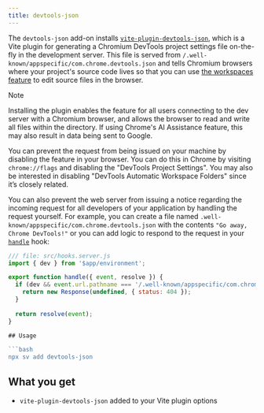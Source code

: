 ```yaml
---
title: devtools-json
---
```


The `devtools-json` add-on installs [`vite-plugin-devtools-json`](https://github.com/ChromeDevTools/vite-plugin-devtools-json/), which is a Vite plugin for generating a Chromium DevTools project settings file on-the-fly in the development server. This file is served from `/.well-known/appspecific/com.chrome.devtools.json` and tells Chromium browsers where your project's source code lives so that you can use [the workspaces feature](https://developer.chrome.com/docs/devtools/workspaces) to edit source files in the browser.

> [!NOTE]
> Installing the plugin enables the feature for all users connecting to the dev server with a Chromium browser, and allows the browser to read and write all files within the directory. If using Chrome's AI Assistance feature, this may also result in data being sent to Google.

You can prevent the request from being issued on your machine by disabling the feature in your browser. You can do this in Chrome by visiting `chrome://flags` and disabling the "DevTools Project Settings". You may also be interested in disabling "DevTools Automatic Workspace Folders" since it’s closely related.

You can also prevent the web server from issuing a notice regarding the incoming request for all developers of your application by handling the request yourself. For example, you can create a file named `.well-known/appspecific/com.chrome.devtools.json` with the contents `"Go away, Chrome DevTools!"` or you can add logic to respond to the request in your [`handle`](https://svelte.dev/docs/kit/hooks#Server-hooks-handle) hook:

```js
/// file: src/hooks.server.js
import { dev } from '$app/environment';

export function handle({ event, resolve }) {
  if (dev && event.url.pathname === '/.well-known/appspecific/com.chrome.devtools.json') {
    return new Response(undefined, { status: 404 });
  }
  
  return resolve(event);
}

## Usage

```bash
npx sv add devtools-json
```

## What you get

- `vite-plugin-devtools-json` added to your Vite plugin options
